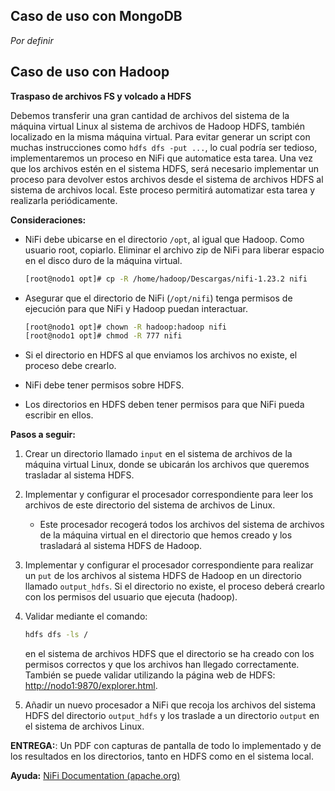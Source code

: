 ## Caso de uso con MongoDB

*Por definir*

## Caso de uso con Hadoop

**Traspaso de archivos FS y volcado a HDFS**

Debemos transferir una gran cantidad de archivos del sistema de la máquina virtual Linux al sistema de archivos de Hadoop HDFS, también localizado en la misma máquina virtual. Para evitar generar un script con muchas instrucciones como `hdfs dfs -put ...`, lo cual podría ser tedioso, implementaremos un proceso en NiFi que automatice esta tarea. Una vez que los archivos estén en el sistema HDFS, será necesario implementar un proceso para devolver estos archivos desde el sistema de archivos HDFS al sistema de archivos local. Este proceso permitirá automatizar esta tarea y realizarla periódicamente.

**Consideraciones:**

- NiFi debe ubicarse en el directorio `/opt`, al igual que Hadoop. Como usuario root, copiarlo. Eliminar el archivo zip de NiFi para liberar espacio en el disco duro de la máquina virtual.

    ```bash
    [root@nodo1 opt]# cp -R /home/hadoop/Descargas/nifi-1.23.2 nifi
    ```

- Asegurar que el directorio de NiFi (`/opt/nifi`) tenga permisos de ejecución para que NiFi y Hadoop puedan interactuar.

    ```bash
    [root@nodo1 opt]# chown -R hadoop:hadoop nifi
    [root@nodo1 opt]# chmod -R 777 nifi
    ```

- Si el directorio en HDFS al que enviamos los archivos no existe, el proceso debe crearlo.

- NiFi debe tener permisos sobre HDFS.

- Los directorios en HDFS deben tener permisos para que NiFi pueda escribir en ellos.

**Pasos a seguir:**

1. Crear un directorio llamado `input` en el sistema de archivos de la máquina virtual Linux, donde se ubicarán los archivos que queremos trasladar al sistema HDFS.

2. Implementar y configurar el procesador correspondiente para leer los archivos de este directorio del sistema de archivos de Linux.

   - Este procesador recogerá todos los archivos del sistema de archivos de la máquina virtual en el directorio que hemos creado y los trasladará al sistema HDFS de Hadoop.

3. Implementar y configurar el procesador correspondiente para realizar un `put` de los archivos al sistema HDFS de Hadoop en un directorio llamado `output_hdfs`. Si el directorio no existe, el proceso deberá crearlo con los permisos del usuario que ejecuta (hadoop).

4. Validar mediante el comando:

    ```bash
    hdfs dfs -ls /
    ```

    en el sistema de archivos HDFS que el directorio se ha creado con los permisos correctos y que los archivos han llegado correctamente. También se puede validar utilizando la página web de HDFS: [http://nodo1:9870/explorer.html](http://nodo1:9870/explorer.html).

5. Añadir un nuevo procesador a NiFi que recoja los archivos del sistema HDFS del directorio `output_hdfs` y los traslade a un directorio `output` en el sistema de archivos Linux.

**ENTREGA:**: Un PDF con capturas de pantalla de todo lo implementado y de los resultados en los directorios, tanto en HDFS como en el sistema local.

**Ayuda:** [NiFi Documentation (apache.org)](https://nifi.apache.org/docs.html)